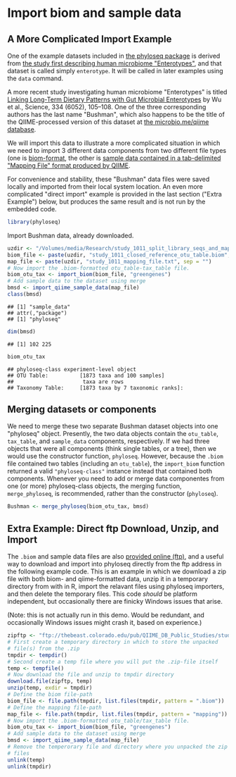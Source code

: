 <link href="http://kevinburke.bitbucket.org/markdowncss/markdown.css" rel="stylesheet"></link>

Import biom and sample data
========================================================

## A More Complicated Import Example
One of the example datasets included in [the phyloseq package](http://joey711.github.com/phyloseq/) is derived from [the study first describing human microbiome "Enterotypes"](http://www.nature.com/nature/journal/v473/n7346/full/nature09944.html), and that dataset is called simply `enterotype`. It will be called in later examples using the `data` command.

A more recent study investigating human microbiome "Enterotypes" is titled [Linking Long-Term Dietary Patterns with Gut Microbial Enterotypes](http://www.sciencemag.org/content/334/6052/105.short) by Wu et al., Science, 334 (6052), 105–108. One of the three corresponding authors has the last name "Bushman", which also happens to be the title of the QIIME-processed version of this dataset at [the microbio.me/qiime database](http://www.microbio.me/qiime/).

We will import this data to illustrate a more complicated situation in which we need to import 3 different data components from two different file types (one is [biom-format](http://biom-format.org/), the other is  [sample data contained in a tab-delimited "Mapping File" format produced by QIIME](http://qiime.org/tutorials/tutorial.html).

For convenience and stability, these "Bushman" data files were saved locally and imported from their local system location. An even more complicated "direct import" example is provided in the last section ("Extra Example") below, but produces the same result and is not run by the embedded code.


```r
library(phyloseq)
```

Import Bushman data, already downloaded.

```r
uzdir <- "/Volumes/media/Research/study_1011_split_library_seqs_and_mapping/"
biom_file <- paste(uzdir, "study_1011_closed_reference_otu_table.biom", sep = "")
map_file <- paste(uzdir, "study_1011_mapping_file.txt", sep = "")
# Now import the .biom-formatted otu_table-tax_table file.
biom_otu_tax <- import_biom(biom_file, "greengenes")
# Add sample data to the dataset using merge
bmsd <- import_qiime_sample_data(map_file)
class(bmsd)
```

```
## [1] "sample_data"
## attr(,"package")
## [1] "phyloseq"
```

```r
dim(bmsd)
```

```
## [1] 102 225
```

```r
biom_otu_tax
```

```
## phyloseq-class experiment-level object
## OTU Table:          [1873 taxa and 100 samples]
##                      taxa are rows
## Taxonomy Table:     [1873 taxa by 7 taxonomic ranks]:
```



## Merging datasets or components
We need to merge these two separate Bushman dataset objects into one "phyloseq" object. Presently, the two data objects contain the `otu_table`, `tax_table`, and `sample_data` components, respectively. If we had three objects that were all components (think single tables, or a tree), then we would use the constructor function, `phyloseq`. However, because the `.biom` file contained two tables (including an `otu_table`), the `import_biom` function returned a valid `"phyloseq-class"` instance instead that contained both components. Whenever you need to add or merge data componentes from one (or more) phyloseq-class objects, the merging function, `merge_phyloseq`, is recommended, rather than the constructor (`phyloseq`).

```r
Bushman <- merge_phyloseq(biom_otu_tax, bmsd)
```



## Extra Example: Direct ftp Download, Unzip, and Import
The `.biom` and sample data files are also [provided online (ftp)](ftp://thebeast.colorado.edu/pub/QIIME_DB_Public_Studies/study_1011_split_library_seqs_and_mapping.zip), and a useful way to download and import into phyloseq directly from the ftp address in the following example code. This is an example in which we download a zip file with both biom- and qiime-formatted data, unzip it in a temporary directory from with in R, import the relavant files using phyloseq importers, and then delete the temporary files. This code *should* be platform independent, but occasionally there are finicky Windows issues that arise.

(Note: this is not actually run in this demo. Would be redundant, and occasionally Windows issues might crash it, based on experience.)

```r
zipftp <- "ftp://thebeast.colorado.edu/pub/QIIME_DB_Public_Studies/study_1011_split_library_seqs_and_mapping.zip"
# First create a temporary directory in which to store the unpacked
# file(s) from the .zip
tmpdir <- tempdir()
# Second create a temp file where you will put the .zip-file itself
temp <- tempfile()
# Now download the file and unzip to tmpdir directory
download.file(zipftp, temp)
unzip(temp, exdir = tmpdir)
# Define the biom file-path
biom_file <- file.path(tmpdir, list.files(tmpdir, pattern = ".biom"))
# Define the mapping file-path
map_file <- file.path(tmpdir, list.files(tmpdir, pattern = "mapping"))
# Now import the .biom-formatted otu_table/tax_table file.
biom_otu_tax <- import_biom(biom_file, "greengenes")
# Add sample data to the dataset using merge
bmsd <- import_qiime_sample_data(map_file)
# Remove the temperorary file and directory where you unpacked the zip
# files
unlink(temp)
unlink(tmpdir)
```


